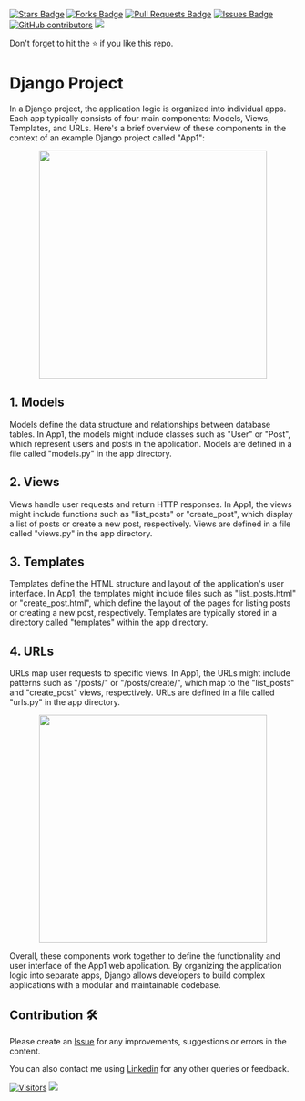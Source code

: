<a href="https://github.com/drshahizan/learn-django/stargazers"><img src="https://img.shields.io/github/stars/drshahizan/learn-django" alt="Stars Badge"/></a>
<a href="https://github.com/drshahizan/learn-django/network/members"><img src="https://img.shields.io/github/forks/drshahizan/learn-django" alt="Forks Badge"/></a>
<a href="https://github.com/drshahizan/learn-django/pulls"><img src="https://img.shields.io/github/issues-pr/drshahizan/learn-django" alt="Pull Requests Badge"/></a>
<a href="https://github.com/drshahizan/learn-django/issues"><img src="https://img.shields.io/github/issues/drshahizan/learn-django" alt="Issues Badge"/></a>
<a href="https://github.com/drshahizan/learn-django/graphs/contributors"><img alt="GitHub contributors" src="https://img.shields.io/github/contributors/drshahizan/learn-django?color=2b9348"></a>
![](https://visitor-badge.glitch.me/badge?page_id=drshahizan/learn-django)

Don't forget to hit the :star: if you like this repo.

# Django Project

In a Django project, the application logic is organized into individual apps. Each app typically consists of four main components: Models, Views, Templates, and URLs. Here's a brief overview of these components in the context of an example Django project called "App1":

<p align="center">
<img src="../images/1-django-project.png" width="400" />
</p>

## 1. Models
Models define the data structure and relationships between database tables. In App1, the models might include classes such as "User" or "Post", which represent users and posts in the application. Models are defined in a file called "models.py" in the app directory.

## 2. Views
Views handle user requests and return HTTP responses. In App1, the views might include functions such as "list_posts" or "create_post", which display a list of posts or create a new post, respectively. Views are defined in a file called "views.py" in the app directory.

## 3. Templates
Templates define the HTML structure and layout of the application's user interface. In App1, the templates might include files such as "list_posts.html" or "create_post.html", which define the layout of the pages for listing posts or creating a new post, respectively. Templates are typically stored in a directory called "templates" within the app directory.

## 4. URLs
URLs map user requests to specific views. In App1, the URLs might include patterns such as "/posts/" or "/posts/create/", which map to the "list_posts" and "create_post" views, respectively. URLs are defined in a file called "urls.py" in the app directory.

<p align="center">
<img src="../images/2-app.png" width="400" />
</p>

Overall, these components work together to define the functionality and user interface of the App1 web application. By organizing the application logic into separate apps, Django allows developers to build complex applications with a modular and maintainable codebase.

## Contribution 🛠️
Please create an [Issue](https://github.com/drshahizan/learn-django/issues) for any improvements, suggestions or errors in the content.

You can also contact me using [Linkedin](https://www.linkedin.com/in/drshahizan/) for any other queries or feedback.

[![Visitors](https://api.visitorbadge.io/api/visitors?path=https%3A%2F%2Fgithub.com%2Fdrshahizan&labelColor=%23697689&countColor=%23555555&style=plastic)](https://visitorbadge.io/status?path=https%3A%2F%2Fgithub.com%2Fdrshahizan)
![](https://hit.yhype.me/github/profile?user_id=81284918)

